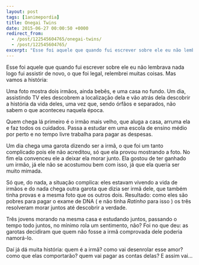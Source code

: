 ```yaml
---
layout: post
tags: [1animepordia]
title: Onegai Twins
date: 2015-06-27 00:00:50 +0000
redirect_from:
  - /post/122545604765/onegai-twins/
  - /post/122545604765/
excerpt: "Esse foi aquele que quando fui escrever sobre ele eu não lembrava nada logo fui assistir de novo, o que foi legal, relembrei muitas coisas. Mas vamos a história:"
---
```


Esse foi aquele que quando fui escrever sobre ele eu não lembrava nada
logo fui assistir de novo, o que foi legal, relembrei muitas coisas. Mas
vamos a história:

Uma foto mostra dois irmãos, ainda bebês, e uma casa no fundo. Um dia,
assistindo TV eles descobrem a localização dela e vão atrás dela
descobrir a história da vida deles, uma vez que, sendo órfãos e
separados, não sabem o que aconteceu naquela época.

Quem chega lá primeiro é o irmão mais velho, que aluga a casa, arruma
ela e faz todos os cuidados. Passa a estudar em uma escola de ensino
médio por perto e no tempo livre trabalha para pagar as despesas.

Um dia chega uma garota dizendo ser a irmã, o que foi um tanto
complicado pois ele não acreditou, só que ela provou mostrando a foto.
No fim ela convenceu ele a deixar ela morar junto. Ela gostou de ter
ganhado um irmão, já ele não se acostumou bem com isso, já que ela
queria ser muito mimada.

Só que, do nada, a situação complica: eles estavam vivendo a vida de
irmãos e do nada chega outra garota que dizia ser irmã dele, que também
tinha provas e a mesma foto que os outros dois. Resultado: como eles são
pobres para pagar o exame de DNA ( e não tinha *Ratinho* para isso ) os
três resolveram morar juntos até descobrir a verdade.

Três jovens morando na mesma casa e estudando juntos, passando o tempo
todo juntos, no mínimo rola um sentimento, não? Foi no que deu: as
garotas decidiram que quem não fosse a irmã comprovada dele poderia
namorá-lo.

Daí já dá muita história: quem é a irmã? como vai desenrolar esse amor?
como que elas comportarão? quem vai pagar as contas delas? E assim vai…


